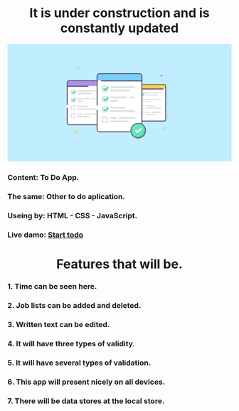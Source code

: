 <h1 align="center">It is under construction and is constantly updated</h1>

![TODOAPP](Images/imag.png)


### Content: To Do App.
### The same: Other to do aplication.
### Useing by: HTML - CSS - JavaScript.
### Live damo: [Start todo](https://coder-rakibul.github.io/To-do-app/)

<h1 align="center">Features that will be.</h1>

### 1. Time can be seen here.
### 2. Job lists can be added and deleted.
### 3. Written text can be edited.
### 4. It will have three types of validity.
### 5. It will have several types of validation.
### 6. This app will present nicely on all devices.
### 7. There will be data stores at the local store.
